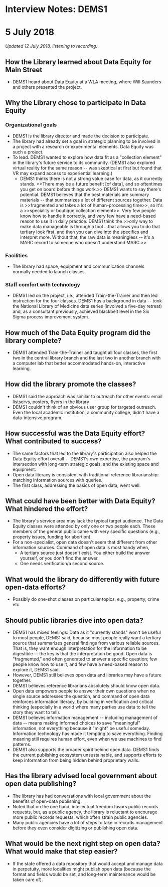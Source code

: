 #  Interview Notes: DEMS1
#  5 July 2018
*Updated 12 July 2018, listening to recording.*

## How the Library learned about Data Equity for Main Street
- DEMS1 heard about Data Equity at a WLA meeting, where Will Saunders and others presented the project.

## Why the Library chose to participate in Data Equity
### Organizational goals
- DEMS1 is the library director and made the decision to participate.
- The library had already set a goal in strategic planning to be involved in a project with a research or experimental elements. Data Equity was such a project.
- To lead. DEMS1 wanted to explore how data fit as a "collection element" in the library's future service to its community. (DEMS1 also explored virtual reality for the same reason -- was skeptical at first but found that VR may expand access to experiential learning.)
    - DEMS1 thinks there is not a strong value case for data, as it currently stands. >>There may be a future benefit [of data], and so oftentimes you get on board before things work.>> DEMS1 wants to say there's potential. DEMS1 believes that the best materials are summary materials -- that summarizes a lot of different sources together. Data is >>fragmented and takes a lot of human-processing time>>, so it's a >>speciality or boutique collection element>>. Very few people know how to handle it correctly, and very few have a need-based reason to use it in daily practice. DEMS1 think the >>only way to make data manageable is through a tool ...that allows you to do that tertiary look first, and then you can dive into the specifics and interpret more. Without that, the raw data is meaningless -- it's a MARC record to someone who doesn't understand MARC.>>
### Facilities
- The library had space, equipment and communication channels normally needed to launch classes.
### Staff comfort with technology
- DEMS1 led on the project, i.e., attended Train-the-Trainer and then led instruction for the four classes. DEMS1 has a background in data -- took the National Library of Medicine data series (involved a five-day retreat) and, as a consultant previously, achieved blackbelt level in the Six Sigma process improvement system.

## How much of the Data Equity program did the library complete?
- DEMS1 attended Train-the-Trainer and taught all four classes, the first two in the central library branch and the last two in another branch with a computer lab that better accommodated hands-on, interactive learning.

## How did the library promote the classes?
- DEMS1 said the approach was similar to outreach for other events: email listservs, posters, flyers in the library
- DEMS1 couldn't think of an obvious user group for targeted outreach. Even the local academic institution, a community college, didn't have a data-intensive program.

## How successful was the Data Equity effort? What contributed to success?
- The same factors that led to the library's participation also helped the Data Equity effort overall -- DEMS1's own expertise, the program's intersection with long-term strategic goals, and the existing space and equipment.
- Open data literacy is consistent with traditional reference librarianship: matching information sources with queries.
- The first class, addressing the basics of open data, went well.

## What could have been better with Data Equity? What hindered the effort?
- The library's service area may lack the typical target audience. The Data Equity classes were attended by only one or two people each. These members of the general public came with very specific questions (e.g., property issues, funding for abortion).
- For a non-specialist, open data doesn't seem that different from other information sources. Command of open data is most handy when,
    - A tertiary source just doesn't exist. You either build the answer yourself, or you don't find the answer.
    - One needs verification/a second source.

## What would the library do differently with future open-data efforts?
- Possibly do one-shot classes on particular topics, e.g., property, crime etc.

## Should public libraries dive into open data?
- DEMS1 has mixed feelings: Data as it "currently stands" won't be useful to most people, DEMS1 said, because most people really want a tertiary source that summarizes general findings from various reliable sources. That is, they want enough interpretation for the information to be digestible -- the key is that the interpretation be good. Open data is "fragmented," and often generated to answer a specific question; few people know how to use it, and few have a need-based reason to explore it, DEMS1 said.
- However, DEMS1 still believes open data and libraries may have a future together.
- DEMS1 believes reference librarians absolutely should know open data.
- Open data empowers people to answer their own questions when no single source addresses the question, and command of open data reinforces information literacy, by building in verification and critical thinking (especially in a world where many parties use data to tell the story they want to tell).
- DEMS1 believes information management -- including management of data -- means making informed choices to save "meaningful" information, not everything because it "might" be useful someday. Information technology has made it tempting to save everything. Finding meaning still requires human effort, even when we use machines to find patterns.
- DEMS1 also supports the broader spirit behind open data. DEMS1 finds the current publishing ecosystem unsustainable, and supports efforts to keep information from being hidden behind proprietary walls.

## Has the library advised local government about open data publishing?
- The library has had conversations with local government about the benefits of open-data publishing.
- Noted that on the one hand, intellectual freedom favors public records requests, but, as a public agency, the library is reluctant to encourage more public records requests, which often strain public agencies.
- Many public agencies have a lot of steps to take in records management before they even consider digitizing or publishing open data.

## What would be the next right step on open data? What would make that step easier?
- If the state offered a data repository that would accept and manage data in perpetuity, more localities might publish open data (because the format and fields would be set, and long-term maintenance would be taken care of).
